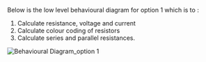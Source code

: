 Below is the low level behavioural diagram for option 1 which is to :
1. Calculate resistance, voltage and current
2.  Calculate colour coding of resistors
3.  Calculate series and parallel resistances.


![Behavioural Diagram_option 1](https://user-images.githubusercontent.com/67604549/130223569-c83b79b6-6e7e-49ff-b110-4aa07c25ab38.png)

